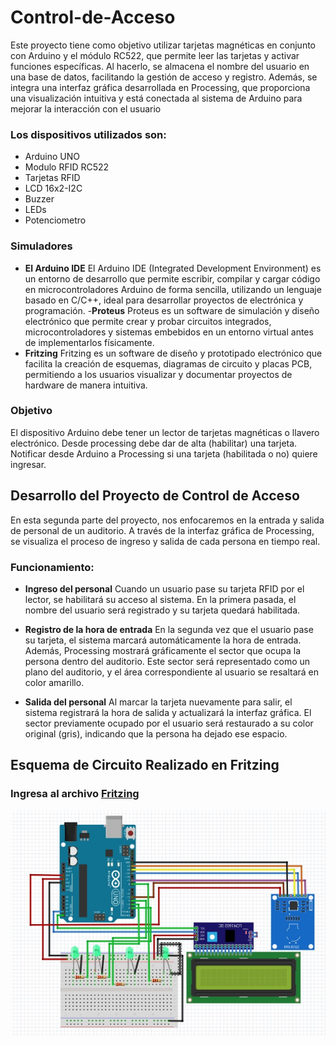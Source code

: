 # Control-de-Acceso
Este proyecto tiene como objetivo utilizar tarjetas magnéticas en conjunto con Arduino y el módulo RC522, que permite leer las tarjetas y activar funciones específicas. Al hacerlo, se almacena el nombre del usuario en una base de datos, facilitando la gestión de acceso y registro. Además, se integra una interfaz gráfica desarrollada en Processing, que proporciona una visualización intuitiva y está conectada al sistema de Arduino para mejorar la interacción con el usuario
### Los dispositivos utilizados son:

- Arduino UNO
- Modulo RFID RC522
- Tarjetas RFID
- LCD 16x2-I2C
- Buzzer
- LEDs
- Potenciometro

### Simuladores
- **El Arduino IDE**
El Arduino IDE (Integrated Development Environment) es un entorno de desarrollo que permite escribir, compilar y cargar código en microcontroladores Arduino de forma sencilla, utilizando un lenguaje basado en C/C++, ideal para desarrollar proyectos de electrónica y programación.
-**Proteus**
Proteus es un software de simulación y diseño electrónico que permite crear y probar circuitos integrados, microcontroladores y sistemas embebidos en un entorno virtual antes de implementarlos físicamente.
- **Fritzing**
Fritzing es un software de diseño y prototipado electrónico que facilita la creación de esquemas, diagramas de circuito y placas PCB, permitiendo a los usuarios visualizar y documentar proyectos de hardware de manera intuitiva.


### Objetivo
El dispositivo Arduino debe tener un lector de tarjetas magnéticas o llavero electrónico. Desde processing debe dar de alta (habilitar) una tarjeta. Notificar desde Arduino a Processing si una tarjeta (habilitada o no) quiere ingresar.


## Desarrollo del Proyecto de Control de Acceso
En esta segunda parte del proyecto, nos enfocaremos en la entrada y salida de personal de un auditorio. A través de la interfaz gráfica de Processing, se visualiza el proceso de ingreso y salida de cada persona en tiempo real.

### Funcionamiento:
- **Ingreso del personal**
Cuando un usuario pase su tarjeta RFID por el lector, se habilitará su acceso al sistema. En la primera pasada, el nombre del usuario será registrado y su tarjeta quedará habilitada.

- **Registro de la hora de entrada**
En la segunda vez que el usuario pase su tarjeta, el sistema marcará automáticamente la hora de entrada. Además, Processing mostrará gráficamente el sector que ocupa la persona dentro del auditorio. Este sector será representado como un plano del auditorio, y el área correspondiente al usuario se resaltará en color amarillo.

- **Salida del personal**
Al marcar la tarjeta nuevamente para salir, el sistema registrará la hora de salida y actualizará la interfaz gráfica. El sector previamente ocupado por el usuario será restaurado a su color original (gris), indicando que la persona ha dejado ese espacio.

## Esquema de Circuito Realizado en Fritzing
### Ingresa al archivo [Fritzing](https://github.com/hugoalcidesriveros/Control-de-Acceso/blob/main/esquema-aduino.fzz)
![](https://github.com/hugoalcidesriveros/Control-de-Acceso/blob/main/Circuito%20Arduino.jpg)
